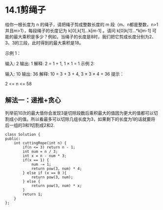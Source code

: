 # 14.1剪绳子

给你一根长度为 n 的绳子，请把绳子剪成整数长度的 m 段（m、n都是整数，n>1并且m>1），每段绳子的长度记为 k[0],k[1]...k[m-1] 。请问 k[0]*k[1]*...*k[m-1] 可能的最大乘积是多少？例如，当绳子的长度是8时，我们把它剪成长度分别为2、3、3的三段，此时得到的最大乘积是18。

示例 1：

输入: 2
输出: 1
解释: 2 = 1 + 1, 1 × 1 = 1
示例 2:

输入: 10
输出: 36
解释: 10 = 3 + 3 + 4, 3 × 3 × 4 = 36
提示：

2 <= n <= 58

## 解法一：递推+贪心

列举前10次的最大值你会发现3是切除段数后乘积最大的值因为更大的值都可以切割成小的值。所以看最多可以切除几组长度为3，如果剩下的长度为1的话就要将后一组的3和1切割成2和2.

```
class Solution {
public:
    int cuttingRope(int n) {
        if(n <= 3) return n - 1;
        int num = n / 3;
        int x = n - num * 3;
        if(x == 1) {
            num -= 1;
            return pow(3, num) * 4;
        } else if (x == 0 ){
            return pow(3, num);
        } else {
            return pow(3, num) * x;
        }
        return 1;
    }
};
```

